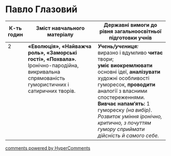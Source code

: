 <div id="hypercomments_widget" class="js-hypercomments-widget invisible"></div>

# Павло Глазовий

<table>
  <tr>
    <td width="10%" align="center"><b>К-ть годин</b></td>
    <td width="45%" align="center"><b>Зміст навчального матеріалу</b></td>
    <td width="45%" align="center"><b>Державні вимоги до рівня загальноосвітньої підготовки учнів</b></td>
  </tr>
<tbody>
  <tr>
<td width="10%" style="vertical-align:top !important;">2</td>
    <td width="45%" style="vertical-align:top !important;">
<b>«Еволюція», «Найважча роль», «Заморські гості», «Похвала».</b> Іронічно-пародійна, викривальна спрямованість гумористичних і  сатиричних творів. 
</td>
    <td width="45%" style="vertical-align:top !important;">
<i><b>Учень/учениця:</b></i><br>
виразно і вдумливо <b>читає</b> твори; <br>
<b>уміє виокремлювати</b> основні ідеї, <b>аналізувати</b> художні особливості гуморесок, <b>проводити</b> аналогії з власними спостереженнями.<br>
<b>Вивчає напам’ять:</b> 1 гумореску <i>(на вибір)</i>.<br> 
<i>Розвиток уміння іронічно, критично, з  почуттям гумору сприймати дійсність й самого себе.</i> </td>
  </tr>
</tbody>
</table>

<div class="js-hypercomments-container">
<a href="http://hypercomments.com" class="hc-link" title="comments widget">comments powered by HyperComments</a>
</div>